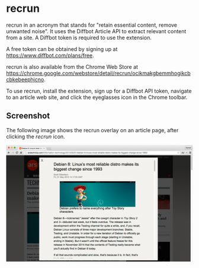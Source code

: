 recrun
======

recrun in an acronym that stands for "retain essential content, remove unwanted noise".
It uses the Diffbot Article API to extract relevant content from a site. A Diffbot token
is required to use the extension.

A free token can be obtained by signing up at https://www.diffbot.com/plans/free.

recrun is also available from the Chrome Web Store at
https://chrome.google.com/webstore/detail/recrun/ocikmakgbemmhogikcbcbkebeephjcno.

To use recrun, install the extension, sign up for a Diffbot API token, navigate to an
article web site, and click the eyeglasses icon in the Chrome toolbar.

Screenshot
----------

The following image shows the recrun overlay on an article page, after clicking
the *recrun* icon.

![Screenshot](screenshots/screenshot.png)
